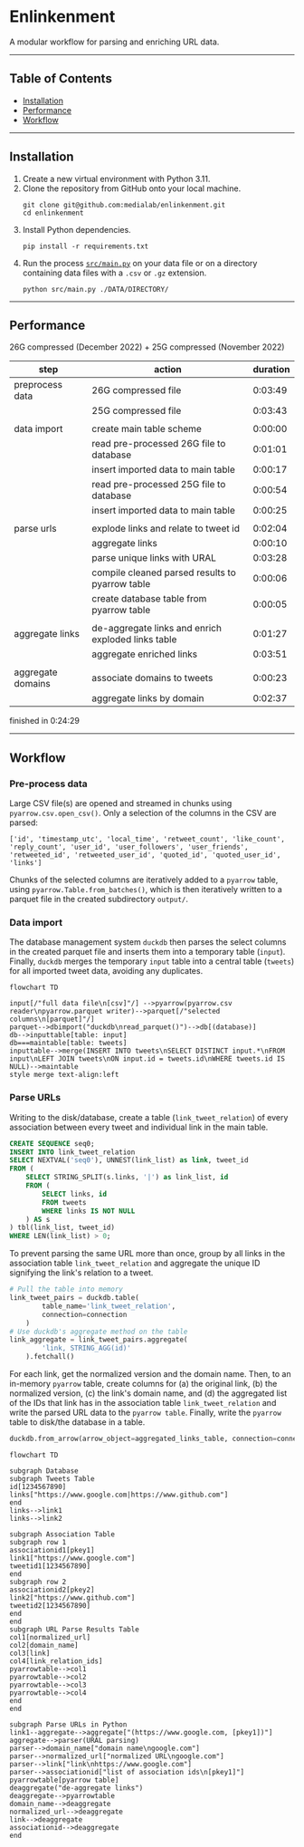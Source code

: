 # Enlinkenment

A modular workflow for parsing and enriching URL data.

---
## Table of Contents
- [Installation](#installation)
- [Performance](#performance)
- [Workflow](#workflow)
---
## Installation
1. Create a new virtual environment with Python 3.11.
1. Clone the repository from GitHub onto your local machine.
    ```shell
    git clone git@github.com:medialab/enlinkenment.git
    cd enlinkenment
    ```
2. Install Python dependencies.
    ```shell
    pip install -r requirements.txt
    ```
3. Run the process [`src/main.py`](src/main.py) on your data file or on a directory containing data files with a `.csv` or `.gz` extension.
    ```shell
    python src/main.py ./DATA/DIRECTORY/
    ```

---
## Performance
26G compressed (December 2022) + 25G compressed (November 2022)

|step|action|duration|
|--|--|--|
|preprocess data|26G compressed file|0:03:49|
||25G compressed file|0:03:43|
|||
|data import|create main table scheme|0:00:00|
||read pre-processed 26G file to database|0:01:01|
||insert imported data to main table|0:00:17|
||read pre-processed 25G file to database|0:00:54|
||insert imported data to main table|0:00:25|
|||
|parse urls|explode links and relate to tweet id|0:02:04|
||aggregate links|0:00:10|
||parse unique links with URAL|0:03:28|
||compile cleaned parsed results to pyarrow table|0:00:06|
||create database table from pyarrow table|0:00:05|
|||
|aggregate links|de-aggregate links and enrich exploded links table|0:01:27|
||aggregate enriched links|0:03:51|
|||
|aggregate domains|associate domains to tweets|0:00:23|
||aggregate links by domain|0:02:37|

finished in 0:24:29

---
## Workflow

### Pre-process data
Large CSV file(s) are opened and streamed in chunks using `pyarrow.csv.open_csv()`. Only a selection of the columns in the CSV are parsed:
```
['id', 'timestamp_utc', 'local_time', 'retweet_count', 'like_count', 'reply_count', 'user_id', 'user_followers', 'user_friends', 'retweeted_id', 'retweeted_user_id', 'quoted_id', 'quoted_user_id', 'links']
```
Chunks of the selected columns are iteratively added to a `pyarrow` table, using `pyarrow.Table.from_batches()`, which is then iteratively written to a parquet file in the created subdirectory `output/`.

### Data import
The database management system `duckdb` then parses the select columns in the created parquet file and inserts them into a temporary table (`input`). Finally, `duckdb` merges the temporary `input` table into a central table (`tweets`) for all imported tweet data, avoiding any duplicates.
```mermaid
flowchart TD

input[/"full data file\n[csv]"/] -->pyarrow(pyarrow.csv reader\npyarrow.parquet writer)-->parquet[/"selected columns\n[parquet]"/]
parquet-->dbimport("duckdb\nread_parquet()")-->db[(database)]
db-->inputtable[table: input]
db===maintable[table: tweets]
inputtable-->merge(INSERT INTO tweets\nSELECT DISTINCT input.*\nFROM input\nLEFT JOIN tweets\nON input.id = tweets.id\nWHERE tweets.id IS NULL)-->maintable
style merge text-align:left
```

### Parse URLs
Writing to the disk/database, create a table (`link_tweet_relation`) of every association between every tweet and individual link in the main table.
```sql
CREATE SEQUENCE seq0;
INSERT INTO link_tweet_relation
SELECT NEXTVAL('seq0'), UNNEST(link_list) as link, tweet_id
FROM (
    SELECT STRING_SPLIT(s.links, '|') as link_list, id
    FROM (
        SELECT links, id
        FROM tweets
        WHERE links IS NOT NULL
    ) AS s
) tbl(link_list, tweet_id)
WHERE LEN(link_list) > 0;
```

To prevent parsing the same URL more than once, group by all links in the association table `link_tweet_relation` and aggregate the unique ID signifying the link's relation to a tweet.
```python
# Pull the table into memory
link_tweet_pairs = duckdb.table(
        table_name='link_tweet_relation',
        connection=connection
    )
# Use duckdb's aggregate method on the table
link_aggregate = link_tweet_pairs.aggregate(
        'link, STRING_AGG(id)'
    ).fetchall()
```

For each link, get the normalized version and the domain name. Then, to an in-memory `pyarrow` table, create columns for (a) the original link, (b) the normalized version, (c) the link's domain name, and (d) the aggregated list of the IDs that link has in the association table `link_tweet_relation` and write the parsed URL data to the `pyarrow table`. Finally, write the `pyarrow` table to disk/the database in a table.

```python
duckdb.from_arrow(arrow_object=aggregated_links_table, connection=connection).create(table_name='url_parse_results')
```

```mermaid
flowchart TD

subgraph Database
subgraph Tweets Table
id[1234567890]
links["https://www.google.com|https://www.github.com"]
end
links-->link1
links-->link2

subgraph Association Table
subgraph row 1
associationid1[pkey1]
link1["https://www.google.com"]
tweetid1[1234567890]
end
subgraph row 2
associationid2[pkey2]
link2["https://www.github.com"]
tweetid2[1234567890]
end
end
subgraph URL Parse Results Table
col1[normalized_url]
col2[domain_name]
col3[link]
col4[link_relation_ids]
pyarrowtable-->col1
pyarrowtable-->col2
pyarrowtable-->col3
pyarrowtable-->col4
end
end

subgraph Parse URLs in Python
link1--aggregate-->aggregate["(https://www.google.com, [pkey1])"]
aggregate-->parser(URAL parsing)
parser-->domain_name["domain name\ngoogle.com"]
parser-->normalized_url["normalized URL\ngoogle.com"]
parser-->link["link\nhttps://www.google.com"]
parser-->associationid["list of association ids\n[pkey1]"]
pyarrowtable[pyarrow table]
deaggregate("de-aggregate links")
deaggregate-->pyarrowtable
domain_name-->deaggregate
normalized_url-->deaggregate
link-->deaggregate
associationid-->deaggregate
end

```